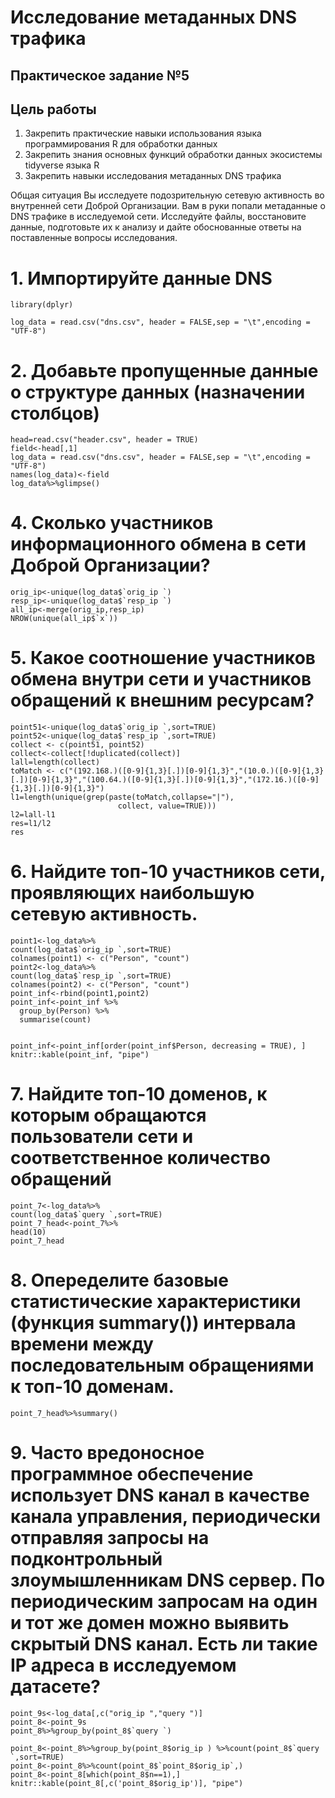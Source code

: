 # Исследование метаданных DNS трафика
## Практическое задание №5
## Цель работы
 1. Закрепить практические навыки использования языка программирования R для обработки данных
 2. Закрепить знания основных функций обработки данных экосистемы tidyverse языка R
 3. Закрепить навыки исследования метаданных DNS трафика


Общая ситуация
Вы исследуете подозрительную сетевую активность во внутренней сети Доброй Организации. Вам в руки попали метаданные о DNS трафике в исследуемой сети. Исследуйте файлы, восстановите данные, подготовьте их к анализу и дайте обоснованные ответы на поставленные вопросы исследования.

# 1. Импортируйте данные DNS
```{r}
library(dplyr)

log_data = read.csv("dns.csv", header = FALSE,sep = "\t",encoding = "UTF-8")
```


# 2. Добавьте пропущенные данные о структуре данных (назначении столбцов)
```{r}
head=read.csv("header.csv", header = TRUE)
field<-head[,1]
log_data = read.csv("dns.csv", header = FALSE,sep = "\t",encoding = "UTF-8")
names(log_data)<-field
log_data%>%glimpse()
```



# 4. Сколько участников информационного обмена в сети Доброй Организации?

```{r }
orig_ip<-unique(log_data$`orig_ip `)
resp_ip<-unique(log_data$`resp_ip `)
all_ip<-merge(orig_ip,resp_ip)
NROW(unique(all_ip$`x`))
```

# 5. Какое соотношение участников обмена внутри сети и участников обращений к внешним ресурсам?
```{r}
point51<-unique(log_data$`orig_ip `,sort=TRUE)
point52<-unique(log_data$`resp_ip `,sort=TRUE)
collect <- c(point51, point52)
collect<-collect[!duplicated(collect)]
lall=length(collect)
toMatch <- c("(192.168.)([0-9]{1,3}[.])[0-9]{1,3}","(10.0.)([0-9]{1,3}[.])[0-9]{1,3}","(100.64.)([0-9]{1,3}[.])[0-9]{1,3}","(172.16.)([0-9]{1,3}[.])[0-9]{1,3}")
l1=length(unique(grep(paste(toMatch,collapse="|"), 
                        collect, value=TRUE)))
l2=lall-l1
res=l1/l2
res
```

# 6. Найдите топ-10 участников сети, проявляющих наибольшую сетевую активность.
```{r}
point1<-log_data%>%
count(log_data$`orig_ip `,sort=TRUE)
colnames(point1) <- c("Person", "count")
point2<-log_data%>%
count(log_data$`resp_ip `,sort=TRUE)
colnames(point2) <- c("Person", "count")
point_inf<-rbind(point1,point2)
point_inf<-point_inf %>%
  group_by(Person) %>%
  summarise(count)


point_inf<-point_inf[order(point_inf$Person, decreasing = TRUE), ]   
knitr::kable(point_inf, "pipe")
```


# 7. Найдите топ-10 доменов, к которым обращаются пользователи сети и соответственное количество обращений

```{r}
point_7<-log_data%>%
count(log_data$`query `,sort=TRUE)
point_7_head<-point_7%>%
head(10)
point_7_head
```

# 8. Опеределите базовые статистические характеристики (функция summary()) интервала времени между последовательным обращениями к топ-10 доменам.
```{r}
point_7_head%>%summary()
```

# 9. Часто вредоносное программное обеспечение использует DNS канал в качестве канала управления, периодически отправляя запросы на подконтрольный злоумышленникам DNS сервер. По периодическим запросам на один и тот же домен можно выявить скрытый DNS канал. Есть ли такие IP адреса в исследуемом датасете?
```{r}
point_9s<-log_data[,c("orig_ip ","query ")]
point_8<-point_9s
point_8%>%group_by(point_8$`query `)
```

```{r}
point_8<-point_8%>%group_by(point_8$orig_ip ) %>%count(point_8$`query `,sort=TRUE)
point_8<-point_8%>%count(point_8$`point_8$orig_ip`,)
point_8<-point_8[which(point_8$n==1),]
knitr::kable(point_8[,c('point_8$orig_ip')], "pipe")
```